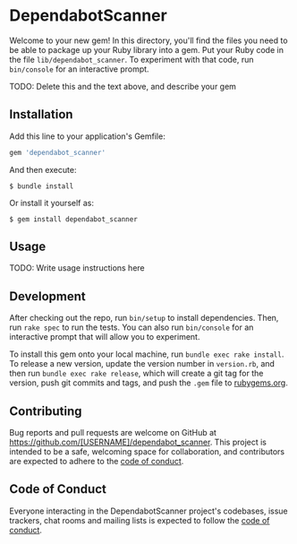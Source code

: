 # DependabotScanner

Welcome to your new gem! In this directory, you'll find the files you need to be able to package up your Ruby library into a gem. Put your Ruby code in the file `lib/dependabot_scanner`. To experiment with that code, run `bin/console` for an interactive prompt.

TODO: Delete this and the text above, and describe your gem

## Installation

Add this line to your application's Gemfile:

```ruby
gem 'dependabot_scanner'
```

And then execute:

    $ bundle install

Or install it yourself as:

    $ gem install dependabot_scanner

## Usage

TODO: Write usage instructions here

## Development

After checking out the repo, run `bin/setup` to install dependencies. Then, run `rake spec` to run the tests. You can also run `bin/console` for an interactive prompt that will allow you to experiment.

To install this gem onto your local machine, run `bundle exec rake install`. To release a new version, update the version number in `version.rb`, and then run `bundle exec rake release`, which will create a git tag for the version, push git commits and tags, and push the `.gem` file to [rubygems.org](https://rubygems.org).

## Contributing

Bug reports and pull requests are welcome on GitHub at https://github.com/[USERNAME]/dependabot_scanner. This project is intended to be a safe, welcoming space for collaboration, and contributors are expected to adhere to the [code of conduct](https://github.com/[USERNAME]/dependabot_scanner/blob/master/CODE_OF_CONDUCT.md).


## Code of Conduct

Everyone interacting in the DependabotScanner project's codebases, issue trackers, chat rooms and mailing lists is expected to follow the [code of conduct](https://github.com/[USERNAME]/dependabot_scanner/blob/master/CODE_OF_CONDUCT.md).
